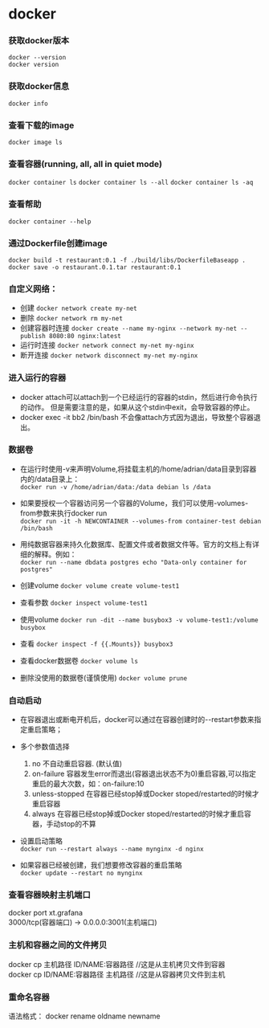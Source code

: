 # docker

### 获取docker版本
```
docker --version
docker version
```

### 获取docker信息  
`docker info`

### 查看下载的image  
`docker image ls`

### 查看容器(running, all, all in quiet mode)  
`docker container ls`
`docker container ls --all`
`docker container ls -aq`

### 查看帮助  
`docker container --help`

### 通过Dockerfile创建image
```
docker build -t restaurant:0.1 -f ./build/libs/DockerfileBaseapp .
docker save -o restaurant.0.1.tar restaurant:0.1
```

### 自定义网络：  
* 创建  `docker network create my-net`  
* 删除  `docker network rm my-net`  
* 创建容器时连接 `docker create --name my-nginx --network my-net --publish 8080:80 nginx:latest`  
* 运行时连接     `docker network connect my-net my-nginx`  
* 断开连接       `docker network disconnect my-net my-nginx`  

### 进入运行的容器
* docker attach可以attach到一个已经运行的容器的stdin，然后进行命令执行的动作。 但是需要注意的是，如果从这个stdin中exit，会导致容器的停止。  
* docker exec -it bb2 /bin/bash   不会像attach方式因为退出，导致整个容器退出。   

### 数据卷
* 在运行时使用-v来声明Volume,将挂载主机的/home/adrian/data目录到容器内的/data目录上：  
`docker run -v /home/adrian/data:/data debian ls /data`  
* 如果要授权一个容器访问另一个容器的Volume，我们可以使用-volumes-from参数来执行docker run  
`docker run -it -h NEWCONTAINER --volumes-from container-test debian /bin/bash`  
* 用纯数据容器来持久化数据库、配置文件或者数据文件等。官方的文档上有详细的解释。例如：  
`docker run --name dbdata postgres echo "Data-only container for postgres"`  

* 创建volume  `docker volume create volume-test1`
* 查看参数  `docker inspect volume-test1`
* 使用volume  `docker run -dit --name busybox3 -v volume-test1:/volume busybox`
* 查看  `docker inspect -f {{.Mounts}} busybox3`
* 查看docker数据卷 `docker volume ls`
* 删除没使用的数据卷(谨慎使用) `docker volume prune`

### 自动启动
* 在容器退出或断电开机后，docker可以通过在容器创建时的--restart参数来指定重启策略；

* 多个参数值选择  
  1. no  不自动重启容器. (默认值)  
  2. on-failure  容器发生error而退出(容器退出状态不为0)重启容器,可以指定重启的最大次数，如：on-failure:10  
  3. unless-stopped  在容器已经stop掉或Docker stoped/restarted的时候才重启容器  
  4. always  在容器已经stop掉或Docker stoped/restarted的时候才重启容器，手动stop的不算  

* 设置启动策略  
`docker run --restart always --name mynginx -d nginx`  
* 如果容器已经被创建，我们想要修改容器的重启策略  
`docker update --restart no mynginx`

### 查看容器映射主机端口
docker port xt.grafana  
3000/tcp(容器端口) -> 0.0.0.0:3001(主机端口)

### 主机和容器之间的文件拷贝
docker cp  主机路径    ID/NAME:容器路径        //这是从主机拷贝文件到容器  
docker cp   ID/NAME:容器路径    主机路径        //这是从容器拷贝文件到主机  

### 重命名容器
语法格式： docker rename oldname newname  
